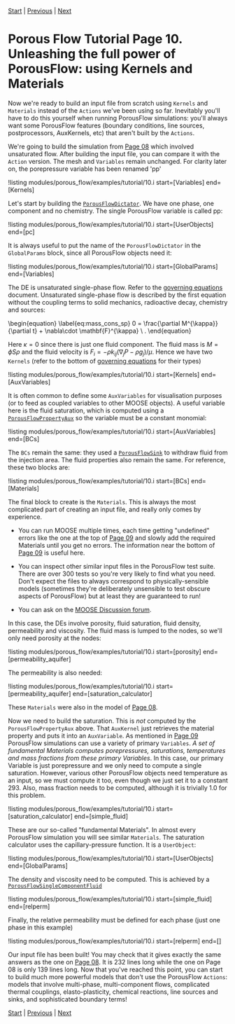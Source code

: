 [Start](porous_flow/tutorial_00.md) |
[Previous](porous_flow/tutorial_09.md) |
[Next](porous_flow/tutorial_11.md)

# Porous Flow Tutorial Page 10.  Unleashing the full power of PorousFlow: using Kernels and Materials

Now we're ready to build an input file from scratch using `Kernels` and `Materials` instead of the `Actions` we've been using so far.  Inevitably you'll have to do this yourself when running PorousFlow simulations: you'll always want some PorousFlow features (boundary conditions, line sources, postprocessors, AuxKernels, etc) that aren't built by the `Actions`.

We're going to build the simulation from [Page 08](porous_flow/tutorial_08.md) which involved unsaturated flow.  After building the input file, you can compare it with the `Action` version.  The mesh and `Variables` remain unchanged.  For clarity later on, the porepressure variable has been renamed 'pp'

!listing modules/porous_flow/examples/tutorial/10.i start=[Variables] end=[Kernels]

Let's start by building the [`PorousFlowDictator`](PorousFlowDictator.md).  We have one phase, one component and no chemistry.  The single PorousFlow variable is called pp:

!listing modules/porous_flow/examples/tutorial/10.i start=[UserObjects] end=[pc]

It is always useful to put the name of the `PorousFlowDictator` in the `GlobalParams` block, since all PorousFlow objects need it:

!listing modules/porous_flow/examples/tutorial/10.i start=[GlobalParams] end=[Variables]

The DE is unsaturated single-phase flow.  Refer to the [governing equations](porous_flow/governing_equations.md) document.  Unsaturated single-phase flow is described by the first equation without the coupling terms to solid mechanics, radioactive decay, chemistry and sources:

\begin{equation}
\label{eq:mass_cons_sp}
0 = \frac{\partial M^{\kappa}}{\partial t} + \nabla\cdot \mathbf{F}^{\kappa}  \ .
\end{equation}

Here $\kappa = 0$ since there is just one fluid component.  The fluid mass is $M = \phi S \rho$ and the fluid velocity is $F_{i} = -\rho k_{ij} (\nabla_{j} P - \rho g_{j}) / \mu$.  Hence we have two `Kernels` (refer to the bottom of [governing equations](porous_flow/governing_equations.md) for their types)

!listing modules/porous_flow/examples/tutorial/10.i start=[Kernels] end=[AuxVariables]

It is often common to define some `AuxVariables` for visualisation purposes (or to feed as coupled variables to other MOOSE objects).  A useful variable here is the fluid saturation, which is computed using a [`PorousFlowPropertyAux`](PorousFlowPropertyAux.md) so the variable must be a constant monomial:

!listing modules/porous_flow/examples/tutorial/10.i start=[AuxVariables] end=[BCs]

The `BCs` remain the same: they used a [`PorousFlowSink`](porous_flow/boundaries.md) to withdraw fluid from the injection area.  The fluid properties also remain the same.  For reference, these two blocks are:

!listing modules/porous_flow/examples/tutorial/10.i start=[BCs] end=[Materials]

The final block to create is the `Materials`.  This is always the most complicated part of creating an input file, and really only comes by experience.

- You can run MOOSE multiple times, each time getting "undefined"
  errors like the one at the top of [Page 09](porous_flow/tutorial_09.md) and slowly add the required
  Materials until you get no errors.  The information near the bottom
  of [Page 09](porous_flow/tutorial_09.md) is useful here.

- You can inspect other similar input files in the PorousFlow test
  suite.  There are over 300 tests so you're very likely to find what
  you need.  Don't expect the files to always correspond to
  physically-sensible models (sometimes they're deliberately
  unsensible to test obscure aspects of PorousFlow) but at least they
  are guaranteed to run!

- You can ask on the [MOOSE Discussion forum](https://github.com/idaholab/moose/discussions).

In this case, the DEs involve porosity, fluid saturation, fluid density, permeability and viscosity.  The fluid mass is lumped to the nodes, so we'll only need porosity at the nodes:

!listing modules/porous_flow/examples/tutorial/10.i start=[porosity] end=[permeability_aquifer]

The permeability is also needed:

!listing modules/porous_flow/examples/tutorial/10.i start=[permeability_aquifer] end=[saturation_calculator]

These `Materials` were also in the model of [Page 08](porous_flow/tutorial_08.md).

Now we need to build the saturation.  This is *not* computed by the `PorousFlowPropertyAux` above.  That `AuxKernel` just retrieves the material property and puts it into an `AuxVariable`.  As mentioned in [Page 09](porous_flow/tutorial_09.md) PorousFlow simulations can use a variety of primary `Variables`.  *A set of fundamental Materials computes porepressures, saturations, temperatures and mass fractions from these primary Variables*.  In this case, our primary Variable is just porepressure and we only need to compute a single saturation.  However, various other PorousFlow objects need temperature as an input, so we must compute it too, even though we just set it to a constant 293.  Also, mass fraction needs to be computed, although it is trivially 1.0 for this problem.

!listing modules/porous_flow/examples/tutorial/10.i start=[saturation_calculator] end=[simple_fluid]

These are our so-called "fundamental Materials".  In almost every PorousFlow simulation you will see similar `Materials`.  The saturation calculator uses the capillary-pressure function.  It is a `UserObject`:

!listing modules/porous_flow/examples/tutorial/10.i start=[UserObjects] end=[GlobalParams]

The density and viscosity need to be computed.  This is achieved by a [`PorousFlowSingleComponentFluid`](PorousFlowSingleComponentFluid.md)

!listing modules/porous_flow/examples/tutorial/10.i start=[simple_fluid] end=[relperm]

Finally, the relative permeability must be defined for each phase (just one phase in this example)

!listing modules/porous_flow/examples/tutorial/10.i start=[relperm] end=[]

Our input file has been built!  You may check that it gives exactly the same answers as the one on [Page 08](porous_flow/tutorial_08.md).  It is 232 lines long while the one on Page 08 is only 139 lines long.  Now that you've reached this point, you can start to build much more powerful models that don't use the PorousFlow `Actions`: models that involve multi-phase, multi-component flows, complicated thermal couplings, elasto-plasticity, chemical reactions, line sources and sinks, and sophisticated boundary terms!

[Start](porous_flow/tutorial_00.md) |
[Previous](porous_flow/tutorial_09.md) |
[Next](porous_flow/tutorial_11.md)
